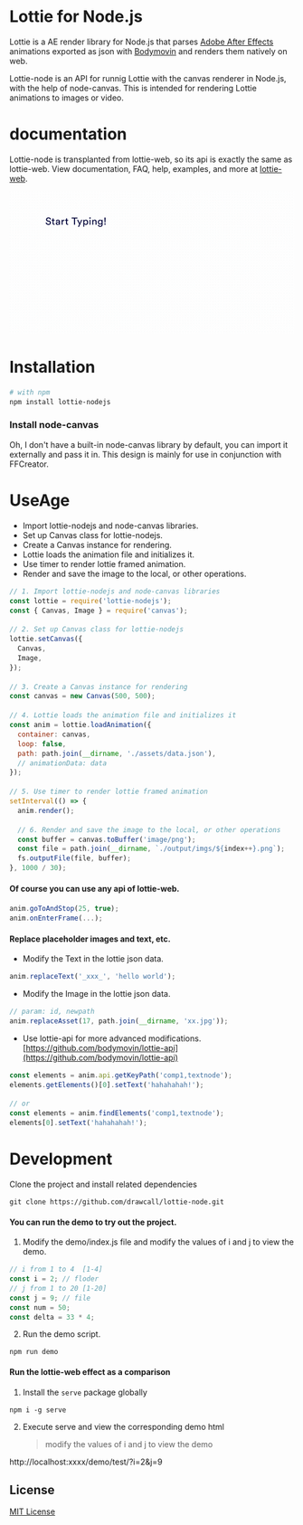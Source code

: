# Lottie for Node.js

Lottie is a AE render library for Node.js that parses [Adobe After Effects](http://www.adobe.com/products/aftereffects.html) animations exported as json with [Bodymovin](https://github.com/airbnb/lottie-web) and renders them natively on web.

Lottie-node is an API for runnig Lottie with the canvas renderer in Node.js, with the help of node-canvas. This is intended for rendering Lottie animations to images or video.

# documentation

Lottie-node is transplanted from lottie-web, so its api is exactly the same as lottie-web.
View documentation, FAQ, help, examples, and more at [lottie-web](http://airbnb.io/lottie/#/web).

![Example4](./gifs/demo.gif)

# Installation

```bash
# with npm
npm install lottie-nodejs
```

### Install node-canvas

Oh, I don't have a built-in node-canvas library by default, you can import it externally and pass it in. This design is mainly for use in conjunction with FFCreator.

# UseAge

- Import lottie-nodejs and node-canvas libraries.
- Set up Canvas class for lottie-nodejs.
- Create a Canvas instance for rendering.
- Lottie loads the animation file and initializes it.
- Use timer to render lottie framed animation.
- Render and save the image to the local, or other operations.

```javascript
// 1. Import lottie-nodejs and node-canvas libraries
const lottie = require('lottie-nodejs');
const { Canvas, Image } = require('canvas');

// 2. Set up Canvas class for lottie-nodejs
lottie.setCanvas({
  Canvas,
  Image,
});

// 3. Create a Canvas instance for rendering
const canvas = new Canvas(500, 500);

// 4. Lottie loads the animation file and initializes it
const anim = lottie.loadAnimation({
  container: canvas,
  loop: false,
  path: path.join(__dirname, './assets/data.json'),
  // animationData: data
});

// 5. Use timer to render lottie framed animation
setInterval(() => {
  anim.render();

  // 6. Render and save the image to the local, or other operations
  const buffer = canvas.toBuffer('image/png');
  const file = path.join(__dirname, `./output/imgs/${index++}.png`);
  fs.outputFile(file, buffer);
}, 1000 / 30);
```

#### Of course you can use any api of lottie-web.

```javascript
anim.goToAndStop(25, true);
anim.onEnterFrame(...);
```

#### Replace placeholder images and text, etc.

- Modify the Text in the lottie json data.

```javascript
anim.replaceText('_xxx_', 'hello world');
```

- Modify the Image in the lottie json data.

```javascript
// param: id, newpath
anim.replaceAsset(17, path.join(__dirname, 'xx.jpg'));
```

- Use lottie-api for more advanced modifications. [https://github.com/bodymovin/lottie-api](https://github.com/bodymovin/lottie-api)

```javascript
const elements = anim.api.getKeyPath('comp1,textnode');
elements.getElements()[0].setText('hahahahah!');

// or
const elements = anim.findElements('comp1,textnode');
elements[0].setText('hahahahah!');
```

# Development

Clone the project and install related dependencies

```shell
git clone https://github.com/drawcall/lottie-node.git
```

#### You can run the demo to try out the project.

1. Modify the demo/index.js file and modify the values of i and j to view the demo.

```javascript
// i from 1 to 4  [1-4]
const i = 2; // floder
// j from 1 to 20 [1-20]
const j = 9; // file
const num = 50;
const delta = 33 * 4;
```

2. Run the demo script.

```shell
npm run demo
```

#### Run the lottie-web effect as a comparison

1. Install the `serve` package globally

```shell
npm i -g serve
```

2. Execute serve and view the corresponding demo html
   > modify the values of i and j to view the demo

http://localhost:xxxx/demo/test/?i=2&j=9

## License

[MIT License](https://opensource.org/licenses/MIT)
